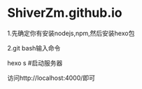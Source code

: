 # ShiverZm.github.io

1.先确定你有安装nodejs,npm,然后安装hexo包

2.git bash输入命令

  hexo s #启动服务器 

  访问http://localhost:4000/即可